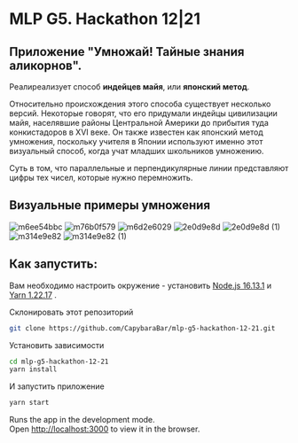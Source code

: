 # MLP G5. Hackathon 12|21
## Приложение **"Умножай! Тайные знания аликорнов"**.

Реалиреализует способ **индейцев майя**, или **японский метод**.

Относительно происхождения этого способа существует несколько версий.
Некоторые говорят, что его придумали индейцы цивилизации майя, населявшие районы Центральной Америки до прибытия туда конкистадоров в XVI веке. Он также известен как японский метод умножения, поскольку учителя в Японии используют именно этот визуальный способ, когда учат младших школьников умножению.

Суть в том, что параллельные и перпендикулярные линии представляют цифры тех чисел, которые нужно перемножить.

## Визуальные примеры умножения

![m6ee54bbc](https://user-images.githubusercontent.com/5055654/145692978-e0968a4f-d3d3-4981-aa9c-b3041fabfb50.png)
![m76b0f579](https://user-images.githubusercontent.com/5055654/145692979-42621e3d-691d-41f8-b16d-5064ea01ba51.png)
![m6d2e6029](https://user-images.githubusercontent.com/5055654/145692980-d1012f29-eee5-4448-9c6c-a8280de06fd1.jpg)
![2e0d9e8d](https://user-images.githubusercontent.com/5055654/145692981-0b424300-9b6b-4814-97a5-dfe07e54f7fc.jpg)
![2e0d9e8d (1)](https://user-images.githubusercontent.com/5055654/145692982-da3bcaf7-0529-454a-8472-c7a89606aef1.jpg)
![m314e9e82](https://user-images.githubusercontent.com/5055654/145692983-1ad93239-8cc0-4751-ad1a-e19b7a1f4e31.jpg)
![m314e9e82 (1)](https://user-images.githubusercontent.com/5055654/145692985-8a12901f-9e03-4750-8c17-2093871ac8e6.jpg)

## Как запустить:

Вам необходимо настроить окружение - установить [Node.js 16.13.1](https://nodejs.org/en/download/) и [Yarn 1.22.17](https://yarnpkg.com/getting-started/install) .

Склонировать этот репозиторий
```sh
git clone https://github.com/CapybaraBar/mlp-g5-hackathon-12-21.git
```

Установить зависимости
```sh
cd mlp-g5-hackathon-12-21
yarn install
```

И запустить приложение
```sh
yarn start
```

Runs the app in the development mode.\
Open [http://localhost:3000](http://localhost:3000) to view it in the browser.
